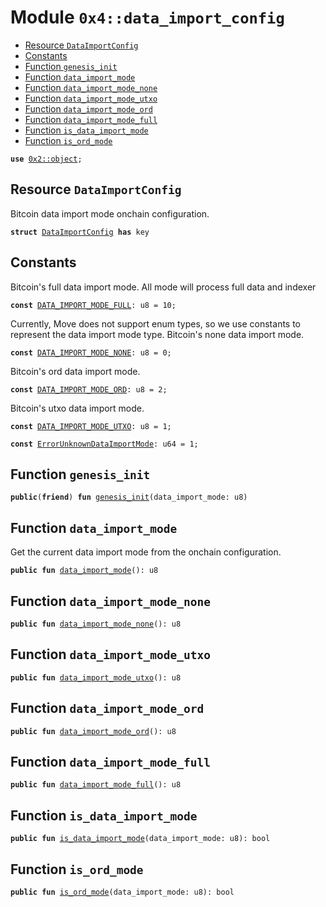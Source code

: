 
<a name="0x4_data_import_config"></a>

# Module `0x4::data_import_config`



-  [Resource `DataImportConfig`](#0x4_data_import_config_DataImportConfig)
-  [Constants](#@Constants_0)
-  [Function `genesis_init`](#0x4_data_import_config_genesis_init)
-  [Function `data_import_mode`](#0x4_data_import_config_data_import_mode)
-  [Function `data_import_mode_none`](#0x4_data_import_config_data_import_mode_none)
-  [Function `data_import_mode_utxo`](#0x4_data_import_config_data_import_mode_utxo)
-  [Function `data_import_mode_ord`](#0x4_data_import_config_data_import_mode_ord)
-  [Function `data_import_mode_full`](#0x4_data_import_config_data_import_mode_full)
-  [Function `is_data_import_mode`](#0x4_data_import_config_is_data_import_mode)
-  [Function `is_ord_mode`](#0x4_data_import_config_is_ord_mode)


<pre><code><b>use</b> <a href="">0x2::object</a>;
</code></pre>



<a name="0x4_data_import_config_DataImportConfig"></a>

## Resource `DataImportConfig`

Bitcoin data import mode onchain configuration.


<pre><code><b>struct</b> <a href="data_import_config.md#0x4_data_import_config_DataImportConfig">DataImportConfig</a> <b>has</b> key
</code></pre>



<a name="@Constants_0"></a>

## Constants


<a name="0x4_data_import_config_DATA_IMPORT_MODE_FULL"></a>

Bitcoin's full data import mode.
All mode will process full data and indexer


<pre><code><b>const</b> <a href="data_import_config.md#0x4_data_import_config_DATA_IMPORT_MODE_FULL">DATA_IMPORT_MODE_FULL</a>: u8 = 10;
</code></pre>



<a name="0x4_data_import_config_DATA_IMPORT_MODE_NONE"></a>

Currently, Move does not support enum types, so we use constants to represent the data import mode type.
Bitcoin's none data import mode.


<pre><code><b>const</b> <a href="data_import_config.md#0x4_data_import_config_DATA_IMPORT_MODE_NONE">DATA_IMPORT_MODE_NONE</a>: u8 = 0;
</code></pre>



<a name="0x4_data_import_config_DATA_IMPORT_MODE_ORD"></a>

Bitcoin's ord data import mode.


<pre><code><b>const</b> <a href="data_import_config.md#0x4_data_import_config_DATA_IMPORT_MODE_ORD">DATA_IMPORT_MODE_ORD</a>: u8 = 2;
</code></pre>



<a name="0x4_data_import_config_DATA_IMPORT_MODE_UTXO"></a>

Bitcoin's utxo data import mode.


<pre><code><b>const</b> <a href="data_import_config.md#0x4_data_import_config_DATA_IMPORT_MODE_UTXO">DATA_IMPORT_MODE_UTXO</a>: u8 = 1;
</code></pre>



<a name="0x4_data_import_config_ErrorUnknownDataImportMode"></a>



<pre><code><b>const</b> <a href="data_import_config.md#0x4_data_import_config_ErrorUnknownDataImportMode">ErrorUnknownDataImportMode</a>: u64 = 1;
</code></pre>



<a name="0x4_data_import_config_genesis_init"></a>

## Function `genesis_init`



<pre><code><b>public</b>(<b>friend</b>) <b>fun</b> <a href="data_import_config.md#0x4_data_import_config_genesis_init">genesis_init</a>(data_import_mode: u8)
</code></pre>



<a name="0x4_data_import_config_data_import_mode"></a>

## Function `data_import_mode`

Get the current data import mode from the onchain configuration.


<pre><code><b>public</b> <b>fun</b> <a href="data_import_config.md#0x4_data_import_config_data_import_mode">data_import_mode</a>(): u8
</code></pre>



<a name="0x4_data_import_config_data_import_mode_none"></a>

## Function `data_import_mode_none`



<pre><code><b>public</b> <b>fun</b> <a href="data_import_config.md#0x4_data_import_config_data_import_mode_none">data_import_mode_none</a>(): u8
</code></pre>



<a name="0x4_data_import_config_data_import_mode_utxo"></a>

## Function `data_import_mode_utxo`



<pre><code><b>public</b> <b>fun</b> <a href="data_import_config.md#0x4_data_import_config_data_import_mode_utxo">data_import_mode_utxo</a>(): u8
</code></pre>



<a name="0x4_data_import_config_data_import_mode_ord"></a>

## Function `data_import_mode_ord`



<pre><code><b>public</b> <b>fun</b> <a href="data_import_config.md#0x4_data_import_config_data_import_mode_ord">data_import_mode_ord</a>(): u8
</code></pre>



<a name="0x4_data_import_config_data_import_mode_full"></a>

## Function `data_import_mode_full`



<pre><code><b>public</b> <b>fun</b> <a href="data_import_config.md#0x4_data_import_config_data_import_mode_full">data_import_mode_full</a>(): u8
</code></pre>



<a name="0x4_data_import_config_is_data_import_mode"></a>

## Function `is_data_import_mode`



<pre><code><b>public</b> <b>fun</b> <a href="data_import_config.md#0x4_data_import_config_is_data_import_mode">is_data_import_mode</a>(data_import_mode: u8): bool
</code></pre>



<a name="0x4_data_import_config_is_ord_mode"></a>

## Function `is_ord_mode`



<pre><code><b>public</b> <b>fun</b> <a href="data_import_config.md#0x4_data_import_config_is_ord_mode">is_ord_mode</a>(data_import_mode: u8): bool
</code></pre>

